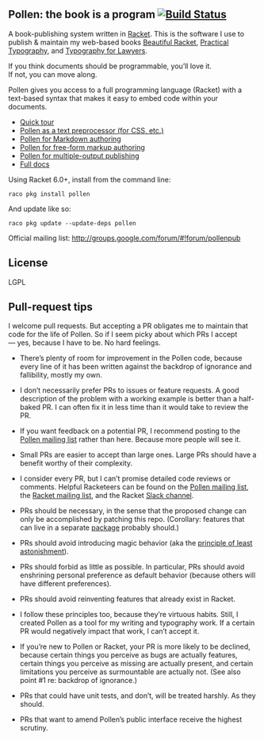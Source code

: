 ## Pollen: the book is a program [![Build Status](https://travis-ci.org/mbutterick/pollen.svg?branch=master)](https://travis-ci.org/mbutterick/pollen)

A book-publishing system written in [Racket](http://racket-lang.org). This is the software I use to publish & maintain my web-based books [Beautiful Racket](http://beautifulracket.com), [Practical Typography](http://practicaltypography.com), and [Typography for Lawyers](http://typographyforlawyers.com).

If you think documents should be programmable, you’ll love it.  
If not, you can move along.

Pollen gives you access to a full programming language (Racket) with a text-based syntax that makes it easy to embed code within your documents.

* [Quick tour](http://pkg-build.racket-lang.org/doc/pollen/quick-tour.html)
* [Pollen as a text preprocessor (for CSS, etc.)](http://pkg-build.racket-lang.org/doc/pollen/first-tutorial.html)
* [Pollen for Markdown authoring](http://pkg-build.racket-lang.org/doc/pollen/second-tutorial.html)
* [Pollen for free-form markup authoring](http://pkg-build.racket-lang.org/doc/pollen/third-tutorial.html)
* [Pollen for multiple-output publishing](http://pkg-build.racket-lang.org/doc/pollen/fourth-tutorial.html)
* [Full docs](http://pkg-build.racket-lang.org/doc/pollen)


Using Racket 6.0+, install from the command line:

    raco pkg install pollen
    
And update like so:

    raco pkg update --update-deps pollen
    
Official mailing list: http://groups.google.com/forum/#!forum/pollenpub

## License

LGPL

## Pull-request tips

I welcome pull requests. But accepting a PR obligates me to maintain that code for the life of Pollen. So if I seem picky about which PRs I accept — yes, because I have to be. No hard feelings.

* There’s plenty of room for improvement in the Pollen code, because every line of it has been written against the backdrop of ignorance and fallibility, mostly my own.

* I don’t necessarily prefer PRs to issues or feature requests. A good description of the problem with a working example is better than a half-baked PR. I can often fix it in less time than it would take to review the PR.

* If you want feedback on a potential PR, I recommend posting to the [Pollen mailing list](http://groups.google.com/forum/#!forum/pollenpub) rather than here. Because more people will see it.

* Small PRs are easier to accept than large ones. Large PRs should have a benefit worthy of their complexity.

* I consider every PR, but I can’t promise detailed code reviews or comments. Helpful Racketeers can be found on the [Pollen mailing list](http://groups.google.com/forum/#!forum/pollenpub), the [Racket mailing list](https://lists.racket-lang.org/), and the Racket [Slack channel](https://racket.slack.com/).

* PRs should be necessary, in the sense that the proposed change can only be accomplished by patching this repo. (Corollary:  features that can live in a separate [package](https://pkgs.racket-lang.org/) probably should.)

* PRs should avoid introducing magic behavior (aka the [principle of least astonishment](http://wiki.c2.com/?PrincipleOfLeastAstonishment)).

* PRs should forbid as little as possible. In particular, PRs should avoid enshrining personal preference as default behavior (because others will have different preferences).

* PRs should avoid reinventing features that already exist in Racket.

* I follow these principles too, because they’re virtuous habits. Still, I created Pollen as a tool for my writing and typography work. If a certain PR would negatively impact that work, I can’t accept it.

* If you’re new to Pollen or Racket, your PR is more likely to be declined, because certain things you perceive as bugs are actually features, certain things you perceive as missing are actually present, and certain limitations you perceive as surmountable are actually not. (See also point #1 re: backdrop of ignorance.)

* PRs that could have unit tests, and don’t, will be treated harshly. As they should.

* PRs that want to amend Pollen’s public interface receive the highest scrutiny.

